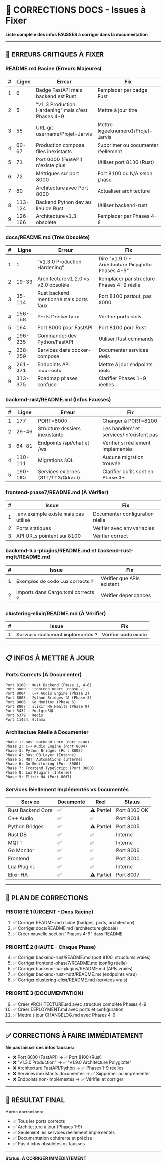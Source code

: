 # 📝 CORRECTIONS DOCS - Issues à Fixer

**Liste complète des infos FAUSSES à corriger dans la documentation**

---

## 🔴 ERREURS CRITIQUES À FIXER

### README.md Racine (Erreurs Majeures)

| # | Ligne | Erreur | Fix |
|----|-------|--------|-----|
| 1 | 6 | Badge FastAPI mais backend est Rust | Remplacer par badge Rust |
| 2 | 5 | "v1.3 Production Hardening" mais c'est Phases 4-9 | Mettre à jour titre |
| 3 | 55 | URL git username/Projet-Jarvis | Mettre legeeknumero1/Projet-Jarvis |
| 4 | 60-67 | Production compose files inexistants | Supprimer ou documenter réellement |
| 5 | 71 | Port 8000 (FastAPI) n'existe plus | Utiliser port 8100 (Rust) |
| 6 | 72 | Métriques sur port 8000 | Port 8100 ou N/A selon phase |
| 7 | 80 | Architecture avec Port 8000 | Actualiser architecture |
| 8 | 113-124 | Backend Python dev au lieu de Rust | Utiliser backend-rust |
| 9 | 126-166 | Architecture v1.3 obsolète | Remplacer par Phases 4-9 |

### docs/README.md (Très Obsolète)

| # | Ligne | Erreur | Fix |
|----|-------|--------|-----|
| 1 | 1 | "v1.3.0 Production Hardening" | Dire "v1.9.0 - Architecture Polyglotte Phases 4-9" |
| 2 | 19-33 | Architecture v1.2.0 vs v2.0 obsolète | Remplacer par structure Phases 4-9 réelle |
| 3 | 35-114 | Rust backend mentionné mais ports faux | Port 8100 partout, pas 8000 |
| 4 | 156-168 | Ports Docker faux | Vérifier ports réels |
| 5 | 164 | Port 8000 pour FastAPI | Port 8100 pour Rust |
| 6 | 196-235 | Commandes dev Python/FastAPI | Utiliser Rust commands |
| 7 | 238-259 | Services dans docker-compose | Documenter services réels |
| 8 | 261-271 | Endpoints API incorrects | Mettre à jour endpoints réels |
| 9 | 313-375 | Roadmap phases confuse | Clarifier Phases 1-9 réelles |

### backend-rust/README.md (Infos Fausses)

| # | Ligne | Erreur | Fix |
|----|-------|--------|-----|
| 1 | 177 | PORT=8000 | Changer à PORT=8100 |
| 2 | 29-46 | Structure dossiers inexistante | Les handlers/ et services/ n'existent pas |
| 3 | 64-81 | Endpoints /api/chat et /ws | Vérifier si réellement implémentés |
| 4 | 110-111 | Migrations SQL | Aucune migration trouvée |
| 5 | 190-195 | Services externes (STT/TTS/Qdrant) | Clarifier qu'ils sont en Phase 3+ |

### frontend-phase7/README.md (À Vérifier)

| # | Issue | Fix |
|----|-------|-----|
| 1 | .env.example existe mais pas utilisé | Documenter configuration réelle |
| 2 | Ports statiques | Vérifier avec env variables |
| 3 | API URLs pointent sur 8100 | Vérifier correct |

### backend-lua-plugins/README.md et backend-rust-mqtt/README.md

| # | Issue | Fix |
|----|-------|-----|
| 1 | Exemples de code Lua corrects ? | Vérifier que APIs existent |
| 2 | Imports dans Cargo.toml corrects ? | Vérifier dépendances |

### clustering-elixir/README.md (À Vérifier)

| # | Issue | Fix |
|----|-------|-----|
| 1 | Services réellement implémentés ? | Vérifier code existe |

---

## 📋 INFOS À METTRE À JOUR

### Ports Corrects (À Documenter)

```
Port 8100 : Rust Backend (Phase 1, 4-6)
Port 3000 : Frontend React (Phase 7)
Port 8004 : C++ Audio Engine (Phase 2)
Port 8005 : Python Bridges IA (Phase 3)
Port 8006 : Go Monitor (Phase 6)
Port 8007 : Elixir HA Health (Phase 9)
Port 5432 : PostgreSQL
Port 6379 : Redis
Port 11434: Ollama
```

### Architecture Réelle à Documenter

```
Phase 1: Rust Backend Core (Port 8100)
Phase 2: C++ Audio Engine (Port 8004)
Phase 3: Python Bridges (Port 8005)
Phase 4: Rust DB Layer (Interne)
Phase 5: MQTT Automations (Interne)
Phase 6: Go Monitoring (Port 8006)
Phase 7: Frontend TypeScript (Port 3000)
Phase 8: Lua Plugins (Interne)
Phase 9: Elixir HA (Port 8007)
```

### Services Réellement Implémentés vs Documentés

| Service | Documenté | Réel | Status |
|---------|-----------|------|--------|
| Rust Backend Core | ✅ | ⚠️ Partiel | Port 8100 OK |
| C++ Audio | ✅ | ✅ | Port 8004 |
| Python Bridges | ✅ | ⚠️ Partiel | Port 8005 |
| Rust DB | ✅ | ✅ | Interne |
| MQTT | ✅ | ✅ | Interne |
| Go Monitor | ✅ | ✅ | Port 8006 |
| Frontend | ✅ | ✅ | Port 3000 |
| Lua Plugins | ✅ | ✅ | Interne |
| Elixir HA | ✅ | ⚠️ Partiel | Port 8007 |

---

## 🔧 PLAN DE CORRECTIONS

### PRIORITÉ 1 (URGENT - Docs Racine)

1. ✅ Corriger README.md racine (badges, ports, architecture)
2. ✅ Corriger docs/README.md (architecture globale)
3. ✅ Créer nouvelle section "Phases 4-9" dans README

### PRIORITÉ 2 (HAUTE - Chaque Phase)

4. ✅ Corriger backend-rust/README.md (port 8100, structures vraies)
5. ✅ Corriger frontend-phase7/README.md (config réelle)
6. ✅ Corriger backend-lua-plugins/README.md (APIs vraies)
7. ✅ Corriger backend-rust-mqtt/README.md (endpoints vrais)
8. ✅ Corriger clustering-elixir/README.md (services vrais)

### PRIORITÉ 3 (DOCUMENTATION)

9. ✅ Créer ARCHITECTURE.md avec structure complète Phases 4-9
10. ✅ Créer DEPLOYMENT.md avec ports et configuration
11. ✅ Mettre à jour CHANGELOG.md avec Phases 4-9

---

## ✅ CORRECTIONS À FAIRE IMMÉDIATEMENT

**Ne pas laisser ces infos fausses:**
- ❌ Port 8000 (FastAPI) → ✅ Port 8100 (Rust)
- ❌ "v1.3.0 Production" → ✅ "v1.9.0 Architecture Polyglotte"
- ❌ Architecture FastAPI/Python → ✅ Phases 1-9 réelles
- ❌ Services inexistants documentés → ✅ Supprimer ou implémenter
- ❌ Endpoints non-implémentés → ✅ Vérifier et corriger

---

## 🎯 RÉSULTAT FINAL

Après corrections:
- ✅ Tous les ports corrects
- ✅ Architecture à jour (Phases 1-9)
- ✅ Seulement les services réellement implémentés
- ✅ Documentation cohérente et précise
- ✅ Pas d'infos obsolètes ou fausses

---

**Status: À CORRIGER IMMÉDIATEMENT**

